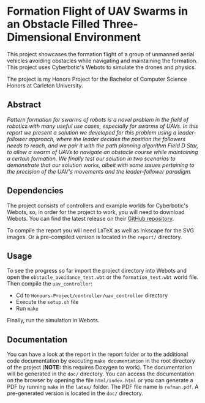# Formation Flight of UAV Swarms in an Obstacle Filled Three-Dimensional Environment

This project showcases the formation flight of a group of unmanned aerial vehicles
avoiding obstacles while navigating and maintaining the formation. This project
uses Cyberbotic's Webots to simulate the drones and physics.

The project is my Honors Project for the Bachelor of Computer Science Honors at
Carleton University.

## Abstract

*Pattern formation for swarms of robots is a novel problem in the field of robotics
with many useful use cases, especially for swarms of UAVs. In this report we 
present a solution we developed for this problem using a leader-follower approach, 
where the leader decides the position the followers needs to reach, and we pair it 
with the path planning algorithm Field D Star, to allow a swarm of UAVs to navigate an 
obstacle course while maintaining a certain formation. We finally test our solution 
in two scenarios to demonstrate that our solution works, albeit with some issues
pertaining to the precision of the UAV's movements and the leader-follower paradigm.*

## Dependencies

The project consists of controllers and example worlds for Cyberbotic's
Webots, so, in order for the project to work, you will need to download
Webots. You can find the latest release on their
[GitHub repository](https://github.com/cyberbotics/webots).

To compile the report you will need LaTeX as well as Inkscape for the SVG
images. Or a pre-compiled version is located in the `report/` directory.

## Usage

To see the progress so far import the project directory into Webots
and open the `obstacle_avoidance_test.wbt` or the `formation_test.wbt` world file.
Then compile the `uav_controller`:

- Cd to `Honours-Project/controller/uav_controller` directory
- Execute the `setup.sh` file
- Run `make`

Finally, run the simulation in Webots.

## Documentation

You can have a look at the report in the report folder or to the additional code documentation by
executing `make documentation` in the root directory of the project (**NOTE:** this requires Doxygen to work).
The documentation will be generated in the `doc/` directory.
You can access the documentation on the browser by opening the file `html/index.html` or you can generate a 
PDF by running `make` in the `latex/` folder. The PDF file name is `refman.pdf`. A pre-generated version
is located in the `doc/` directory.
